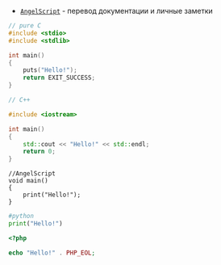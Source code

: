 * [`AngelScript`](angel-script) - перевод документации и личные заметки

```c
// pure C
#include <stdio>
#include <stdlib>

int main()
{
    puts("Hello!");
    return EXIT_SUCCESS;
}
```

```cpp
// C++

#include <iostream>

int main()
{
    std::cout << "Hello!" << std::endl;
    return 0;
}

```

```angelscript
//AngelScript
void main()
{
    print("Hello!");
}
```

```python
#python
print("Hello!")
```

```php
<?php

echo "Hello!" . PHP_EOL;
```
